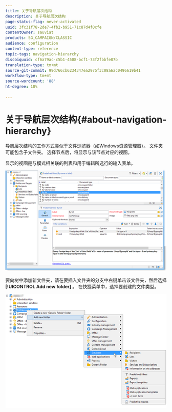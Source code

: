 ```yaml
---
title: 关于导航层次结构
description: 关于导航层次结构
page-status-flag: never-activated
uuid: 3fc31f78-2de7-4fb2-b951-71c87d4f0cfe
contentOwner: sauviat
products: SG_CAMPAIGN/CLASSIC
audience: configuration
content-type: reference
topic-tags: navigation-hierarchy
discoiquuid: cf6a79ac-c5b1-4508-bcf1-73f2fbbfe87b
translation-type: tm+mt
source-git-commit: 99d766cb6234347ea2975f3c08a6ac0496619b41
workflow-type: tm+mt
source-wordcount: '88'
ht-degree: 10%

---
```



# 关于导航层次结构{#about-navigation-hierarchy}

导航层次结构的工作方式类似于文件浏览器（如Windows资源管理器）。 文件夹可能包含子文件夹。 选择节点后，将显示与该节点对应的视图。

显示的视图是与模式相关联的列表和用于编辑所选行的输入表单。

![](assets/d_ncs_integration_navigation.png)

要向树中添加新文件夹，请在要插入文件夹的分支中右键单击该文件夹，然后选择 **[!UICONTROL Add new folder]** 。 在快捷菜单中，选择要创建的文件类型。

![](assets/d_ncs_integration_navigation_create.png)


